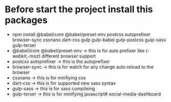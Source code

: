 # Before start the project install this packages
- npm install @babel/core @babel/preset-env postcss autoprefixer browser-sync cssnano dart-css gulp gulp-babel gulp-postcss gulp-sass gulp-terser
 - @babel/core @babel/preset-env -> this is  for auto prefixer like (-webkit,-moz) different browser support
 - postcss autoprefixer -> this is the autoprefixer
 - browser-sync -> this is for watch for any change auto reload to the browser
 - cssnano -> this is for minfiying css
 - dart-css -> this is for supported new sass syntax
 - gulp-sass -> this is for sass compileing
 - gulp-terser -> this is for minifying javascript# social-media-dashboard
